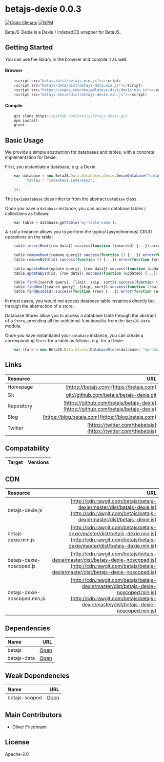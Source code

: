 # betajs-dexie 0.0.3
[![Code Climate](https://codeclimate.com/github/betajs/betajs-dexie/badges/gpa.svg)](https://codeclimate.com/github/betajs/betajs-dexie)
[![NPM](https://img.shields.io/npm/v/betajs-dexie.svg?style=flat)](https://www.npmjs.com/package/betajs-dexie)


BetaJS-Dexie is a Dexie / IndexedDB wrapper for BetaJS.



## Getting Started


You can use the library in the browser and compile it as well.

#### Browser

```javascript
	<script src="betajs/dist/betajs.min.js"></script>
	<script src="betajs-data/dist/betajs-data.min.js"></script>
	<script src="https://unpkg.com/dexie@latest/dist/dexie.min.js"></script>
	<script src="betajs-dexie/dist/betajs-dexie.min.js"></script>
``` 

#### Compile

```javascript
	git clone https://github.com/betajs/betajs-dexie.git
	npm install
	grunt
```



## Basic Usage


We provide a simple abstraction for databases and tables, with a concrete implementation for Dexie.

First, you instantiate a database, e.g. a Dexie:

```javascript
	var database = new BetaJS.Data.Databases.Dexie.DexieDatabase("database", {
	     'table1': "indexkey1,indexkey2",
         ...
    });
```
 
The `DexieDatabase` class inherits from the abstract `Database` class.

Once you have a `database` instance, you can access database tables / collections as follows:

```javascript
	var table = database.getTable('my-table-name');
```

A `table` instance allows you to perform the typical (asynchronous) CRUD operations on the table:

```javascript
	table.insertRow({row data}).success(function (inserted) {...}).error(function (error) {...});
	
	table.removeRow({remove query}).success(function () {...}).error(function (error) {...});
	table.removeById(id).success(function () {...}).error(function (error) {...});
	
	table.updateRow({update query}, {row data}).success(function (updated) {...}).error(function (error) {...});
	table.updateById(id, {row data}).success(function (updated) {...}).error(function (error) {...});
	
	table.find({search query}, {limit, skip, sort}).success(function (rowIterator) {...}).error(function (error) {...});
	table.findOne({search query}, {skip, sort}).success(function (row) {...}).error(function (error) {...});
	table.findById(id).success(function (row) {...}).error(function (error) {...});
``` 

In most cases, you would not access database table instances directly but through the abstraction of a store.

Database Stores allow you to access a database table through the abstract of a `Store`, providing all the additional functionality from the `BetaJS-Data` module.

Once you have instantiated your `database` instance, you can create a corresponding `Store` for a table as follows, e.g. for a Dexie:

```javascript
	var store = new BetaJS.Data.Stores.DatabaseStore(database, "my-database-table");
```


## Links
| Resource   | URL |
| :--------- | --: |
| Homepage   | [https://betajs.com](https://betajs.com) |
| Git        | [git://github.com/betajs/betajs-dexie.git](git://github.com/betajs/betajs-dexie.git) |
| Repository | [https://github.com/betajs/betajs-dexie](https://github.com/betajs/betajs-dexie) |
| Blog       | [https://blog.betajs.com](https://blog.betajs.com) | 
| Twitter    | [https://twitter.com/thebetajs](https://twitter.com/thebetajs) | 
 



## Compatability
| Target | Versions |
| :----- | -------: |


## CDN
| Resource | URL |
| :----- | -------: |
| betajs-dexie.js | [http://cdn.rawgit.com/betajs/betajs-dexie/master/dist/betajs-dexie.js](http://cdn.rawgit.com/betajs/betajs-dexie/master/dist/betajs-dexie.js) |
| betajs-dexie.min.js | [http://cdn.rawgit.com/betajs/betajs-dexie/master/dist/betajs-dexie.min.js](http://cdn.rawgit.com/betajs/betajs-dexie/master/dist/betajs-dexie.min.js) |
| betajs-dexie-noscoped.js | [http://cdn.rawgit.com/betajs/betajs-dexie/master/dist/betajs-dexie-noscoped.js](http://cdn.rawgit.com/betajs/betajs-dexie/master/dist/betajs-dexie-noscoped.js) |
| betajs-dexie-noscoped.min.js | [http://cdn.rawgit.com/betajs/betajs-dexie/master/dist/betajs-dexie-noscoped.min.js](http://cdn.rawgit.com/betajs/betajs-dexie/master/dist/betajs-dexie-noscoped.min.js) |



## Dependencies
| Name | URL |
| :----- | -------: |
| betajs | [Open](https://github.com/betajs/betajs) |
| betajs-data | [Open](https://github.com/betajs/betajs-data) |


## Weak Dependencies
| Name | URL |
| :----- | -------: |
| betajs-scoped | [Open](https://github.com/betajs/betajs-scoped) |


## Main Contributors

- Oliver Friedmann

## License

Apache-2.0







